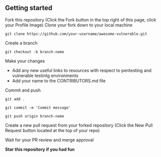 ## Getting started

Fork this repository (Click the Fork button in the top right of this page, click your Profile Image)
Clone your fork down to your local machine

    git clone https://github.com/your-username/awesome-vulnerable.git

Create a branch

    git checkout -b branch-name

Make your changes
    
 - Add any new useful links to resources with respect to pentesting and vulnerable testintg environments
 - Add your name to the CONTRIBUTORS.md file

Commit and push

    git add .

    git commit -m 'Commit message'

    git push origin branch-name

Create a new pull request from your forked repository (Click the New Pull Request button located at the top of your repo)

Wait for your PR review and merge approval 

<b>Star this repository if you had fun</b>
